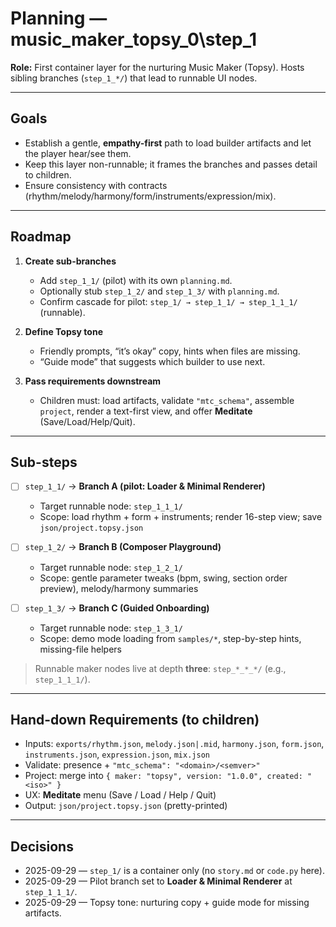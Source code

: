 # Planning — music_maker_topsy_0\step_1

**Role:** First container layer for the nurturing Music Maker (Topsy).
Hosts sibling branches (`step_1_*/`) that lead to runnable UI nodes.

---

## Goals

- Establish a gentle, **empathy-first** path to load builder artifacts and let the player hear/see them.
- Keep this layer non-runnable; it frames the branches and passes detail to children.
- Ensure consistency with contracts (rhythm/melody/harmony/form/instruments/expression/mix).

---

## Roadmap

1. **Create sub-branches**
   - Add `step_1_1/` (pilot) with its own `planning.md`.
   - Optionally stub `step_1_2/` and `step_1_3/` with `planning.md`.
   - Confirm cascade for pilot: `step_1/ → step_1_1/ → step_1_1_1/` (runnable).

2. **Define Topsy tone**
   - Friendly prompts, “it’s okay” copy, hints when files are missing.
   - “Guide mode” that suggests which builder to use next.

3. **Pass requirements downstream**
   - Children must: load artifacts, validate `"mtc_schema"`, assemble `project`, render a text-first view, and offer **Meditate** (Save/Load/Help/Quit).

---

## Sub-steps

- [ ] `step_1_1/` → **Branch A (pilot: Loader & Minimal Renderer)**
  - Target runnable node: `step_1_1_1/`
  - Scope: load rhythm + form + instruments; render 16-step view; save `json/project.topsy.json`

- [ ] `step_1_2/` → **Branch B (Composer Playground)**
  - Target runnable node: `step_1_2_1/`
  - Scope: gentle parameter tweaks (bpm, swing, section order preview), melody/harmony summaries

- [ ] `step_1_3/` → **Branch C (Guided Onboarding)**
  - Target runnable node: `step_1_3_1/`
  - Scope: demo mode loading from `samples/*`, step-by-step hints, missing-file helpers

> Runnable maker nodes live at depth **three**: `step_*_*_*/` (e.g., `step_1_1_1/`).

---

## Hand-down Requirements (to children)

- Inputs: `exports/rhythm.json`, `melody.json|.mid`, `harmony.json`, `form.json`, `instruments.json`, `expression.json`, `mix.json`
- Validate: presence + `"mtc_schema": "<domain>/<semver>"`
- Project: merge into `{ maker: "topsy", version: "1.0.0", created: "<iso>" }`
- UX: **Meditate** menu (Save / Load / Help / Quit)
- Output: `json/project.topsy.json` (pretty-printed)

---

## Decisions

- 2025-09-29 — `step_1/` is a container only (no `story.md` or `code.py` here).
- 2025-09-29 — Pilot branch set to **Loader & Minimal Renderer** at `step_1_1_1/`.
- 2025-09-29 — Topsy tone: nurturing copy + guide mode for missing artifacts.
